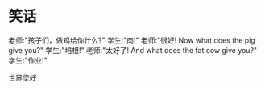 ﻿# 笑话

老师:"孩子们，做鸡给你什么?"
学生:"肉!"
老师:"很好! Now what does the pig give you?"
学生:"培根!"
老师:"太好了! And what does the fat cow give you?"
学生:"作业!"

世界您好
